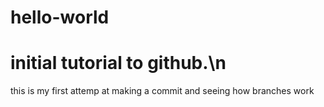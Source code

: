 # hello-world
# initial tutorial to github.\n
this is my first attemp at making a commit and seeing how branches work
